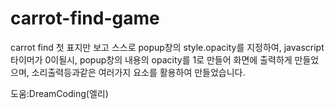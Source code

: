 # carrot-find-game
carrot find
첫 표지만 보고 스스로 popup창의 style.opacity를 지정하여, javascript 타이머가 0이될시, popup창의 내용의 opacity를 1로 만들어 화면에 출력하게 만들었으며, 소리출력등과같은 여러가지 요소를 활용하여 만들었습니다.

도움:DreamCoding(엘리)
